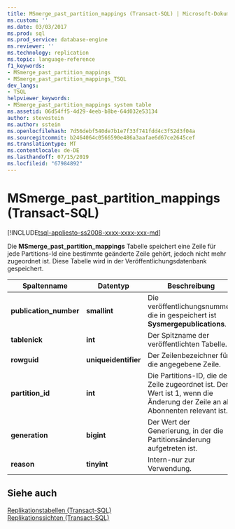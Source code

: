 ```yaml
---
title: MSmerge_past_partition_mappings (Transact-SQL) | Microsoft-Dokumentation
ms.custom: ''
ms.date: 03/03/2017
ms.prod: sql
ms.prod_service: database-engine
ms.reviewer: ''
ms.technology: replication
ms.topic: language-reference
f1_keywords:
- MSmerge_past_partition_mappings
- MSmerge_past_partition_mappings_TSQL
dev_langs:
- TSQL
helpviewer_keywords:
- MSmerge_past_partition_mappings system table
ms.assetid: 06d54ff5-4d29-4eeb-b8be-64d032e53134
author: stevestein
ms.author: sstein
ms.openlocfilehash: 7d56debf540de7b1e7f33f741fdd4c3f52d3f04a
ms.sourcegitcommit: b2464064c0566590e486a3aafae6d67ce2645cef
ms.translationtype: MT
ms.contentlocale: de-DE
ms.lasthandoff: 07/15/2019
ms.locfileid: "67984892"
---
```

# <a name="msmergepastpartitionmappings-transact-sql"></a>MSmerge_past_partition_mappings (Transact-SQL)
[!INCLUDE[tsql-appliesto-ss2008-xxxx-xxxx-xxx-md](../../includes/tsql-appliesto-ss2008-xxxx-xxxx-xxx-md.md)]

  Die **MSmerge_past_partition_mappings** Tabelle speichert eine Zeile für jede Partitions-Id eine bestimmte geänderte Zeile gehört, jedoch nicht mehr zugeordnet ist. Diese Tabelle wird in der Veröffentlichungsdatenbank gespeichert.  
  
|Spaltenname|Datentyp|Beschreibung|  
|-----------------|---------------|-----------------|  
|**publication_number**|**smallint**|Die veröffentlichungsnummer, die in gespeichert ist **Sysmergepublications**.|  
|**tablenick**|**int**|Der Spitzname der veröffentlichten Tabelle.|  
|**rowguid**|**uniqueidentifier**|Der Zeilenbezeichner für die angegebene Zeile.|  
|**partition_id**|**int**|Die Partitions-ID, die der Zeile zugeordnet ist. Der Wert ist 1, wenn die Änderung der Zeile an alle Abonnenten relevant ist.|  
|**generation**|**bigint**|Der Wert der Generierung, in der die Partitionsänderung aufgetreten ist.|  
|**reason**|**tinyint**|Intern-nur zur Verwendung.|  
  
## <a name="see-also"></a>Siehe auch  
 [Replikationstabellen &#40;Transact-SQL&#41;](../../relational-databases/system-tables/replication-tables-transact-sql.md)   
 [Replikationssichten &#40;Transact-SQL&#41;](../../relational-databases/system-views/replication-views-transact-sql.md)  
  
  
